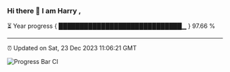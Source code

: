 ### Hi there 👋 I am Harry , 

⏳ Year progress { █████████████████████████████▁ } 97.66 %

---

⏰ Updated on Sat, 23 Dec 2023 11:06:21 GMT

![Progress Bar CI](https://github.com/duykhang68/duykhang68/workflows/Progress%20Bar%20CI/badge.svg)
